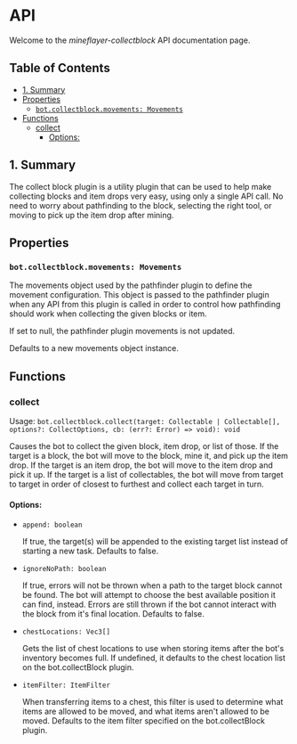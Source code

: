 # API <!-- omit in toc --> 

Welcome to the *mineflayer-collectblock* API documentation page.

## Table of Contents <!-- omit in toc -->

- [1. Summary](#1-summary)
- [Properties](#properties)
  - [`bot.collectblock.movements: Movements`](#botcollectblockmovements-movements)
- [Functions](#functions)
  - [collect](#collect)
    - [Options:](#options)

## 1. Summary

The collect block plugin is a utility plugin that can be used to help make collecting blocks and item drops very easy, using only a single API call. No need to worry about pathfinding to the block, selecting the right tool, or moving to pick up the item drop after mining.

## Properties

### `bot.collectblock.movements: Movements`

The movements object used by the pathfinder plugin to define the movement configuration. This object is passed to the pathfinder plugin when any API from this plugin is called in order to control how pathfinding should work when collecting the given blocks or item.

If set to null, the pathfinder plugin movements is not updated.

Defaults to a new movements object instance.

## Functions

### collect

Usage: `bot.collectblock.collect(target: Collectable | Collectable[], options?: CollectOptions, cb: (err?: Error) => void): void`

Causes the bot to collect the given block, item drop, or list of those. If the target is a block, the bot will move to the block, mine it, and pick up the item drop. If the target is an item drop, the bot will move to the item drop and pick it up. If the target is a list of collectables, the bot will move from target to target in order of closest to furthest and collect each target in turn.

#### Options:

  * `append: boolean`

    If true, the target(s) will be appended to the existing target list instead of starting a new task. Defaults to false.

  * `ignoreNoPath: boolean`

    If true, errors will not be thrown when a path to the target block cannot be found. The bot will attempt to choose the best available position it can find, instead. Errors are still thrown if the bot cannot interact with the block from it's final location. Defaults to false.

  * `chestLocations: Vec3[]`

    Gets the list of chest locations to use when storing items after the bot's inventory becomes full. If undefined, it defaults to the chest location list on the bot.collectBlock plugin.

  * `itemFilter: ItemFilter`

    When transferring items to a chest, this filter is used to determine what items are allowed to be moved, and what items aren't allowed to be moved. Defaults to the item filter specified on the bot.collectBlock plugin.
